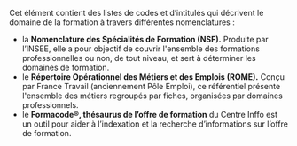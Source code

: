 Cet élément contient des listes de codes et d’intitulés qui décrivent le domaine de la formation à travers différentes nomenclatures :

- la **Nomenclature des Spécialités de Formation (NSF).** Produite par l’INSEE, elle a pour objectif de couvrir l'ensemble des formations professionnelles ou non, de tout niveau, et sert à déterminer les domaines de formation.
- le **Répertoire Opérationnel des Métiers et des Emplois (ROME).** Conçu par France Travail (anciennement Pôle Emploi), ce référentiel présente l'ensemble des métiers regroupés par fiches, organisées par domaines professionnels.
- le **Formacode®, thésaurus de l’offre de formation** du Centre Inffo est un outil pour aider à l’indexation et la recherche d’informations sur l’offre de formation.
